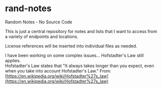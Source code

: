 rand-notes
==========

Random Notes - No Source Code

This is just a central repository for notes and lists that I want to access from a variety of endpoints and locations.

License references will be inserted into individual files as needed.

I have been working on some complex issues...  Hofstadter's Law still applies.  
Hofstadter's Law states that "It always takes longer than you expect, even when you take into account Hofstadter's Law." 
From: [https://en.wikipedia.org/wiki/Hofstadter%27s_law](https://en.wikipedia.org/wiki/Hofstadter%27s_law)


